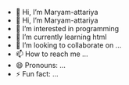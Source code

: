 - 👋 Hi, I’m Maryam-attariya
- 👋 Hi, I’m Maryam-attariya
- 👀 I’m interested in programming
- 🌱 I’m currently learning html
- 💞️ I’m looking to collaborate on ...
- 📫 How to reach me ...
- 😄 Pronouns: ...
- ⚡ Fun fact: ...

<!---
Maryam-attariya/Maryam-attariya is a ✨ special ✨ repository because its `README.md` (this file) appears on your GitHub profile.
You can click the Preview link to take a look at your changes.
--->
